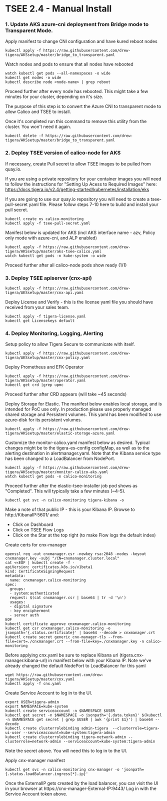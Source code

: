 
# TSEE 2.4 - Manual Install


### 1. Update AKS azure-cni deployment from Bridge mode to Transparent Mode.

Apply manifest to change CNI configuration and have kured reboot nodes

```
kubectl apply -f https://raw.githubusercontent.com/drew-tigera/AKSsetup/master/bridge_to_transparent.yaml
```

Watch nodes and pods to ensure that all nodes have rebooted

```
watch kubectl get pods --all-namespaces -o wide 
kubectl get nodes -o wide
kubectl describe node <node-name> | grep reboot
```

Proceed further after every node has rebooted. This might take a few minutes for your cluster, depending on it's size.

The purpose of this step is to convert the Azure CNI to transparent mode to allow Calico and TSEE to install.

Once it's completed run this command to remove this utility from the cluster. You won't need it again.

```
kubectl delete -f https://raw.githubusercontent.com/drew-tigera/AKSsetup/master/bridge_to_transparent.yaml
```


### 2.  Deploy TSEE version of calico-node for AKS

If necessary, create Pull secret to allow TSEE images to be pulled from quay.io.

If you are using a private repository for your container images you will need to follow the instructions for "Setting Up Acess to Required Images" here: https://docs.tigera.io/v2.4/getting-started/kubernetes/installation/eks

If you are going to use our quay.io repository you will need to create a tsee-pull-secret yaml file. Please follow steps 7-10 here to build and install your pull secret. 


```
kubectl create ns calico-monitoring
kubectl apply -f tsee-pull-secret.yaml
```

Manifest below is updated for AKS (incl AKS interface name - azv, Policy only mode with azure-cni, and ALP enabled)
```
kubectl apply -f https://raw.githubusercontent.com/drew-tigera/AKSsetup/master/aks-tsee-calico.yaml
watch kubectl get pods -n kube-system -o wide 
```

Proceed further after all calico-node pods show ready (1/1)

### 3. Deploy TSEE apiserver (cnx-api)

```
kubectl apply -f https://raw.githubusercontent.com/drew-tigera/AKSsetup/master/cnx-api.yaml
```

Deploy License and Verify - this is the license yaml file you should have received from your sales team.
```
kubectl apply -f tigera-license.yaml
kubectl get Licensekeys default
```


### 4. Deploy Monitoring, Logging, Alerting

Setup policy to allow Tigera Secure to communicate with itself.

```
kubectl apply -f https://raw.githubusercontent.com/drew-tigera/AKSsetup/master/cnx-policy.yaml
```

Deploy Prometheus and EFK Operator

```
kubectl apply -f https://raw.githubusercontent.com/drew-tigera/AKSsetup/master/operator.yaml
kubectl get crd |grep upmc
```

Proceed further after CRD appears (will take ~45 seconds)

Deploy Storage for Elastic. The manifest below enables local storage, and is intended for PoC use only. In production please use properly managed shared storage and Persistent volumes. This yaml has been modified to use azure-disk for its persistent volumes.

```
kubectl apply -f https://raw.githubusercontent.com/drew-tigera/AKSsetup/master/elastic-storage-azure.yaml
```

Customize the monitor-calico.yaml manifest below as desired. Typical changes might be to the tigera-es-config configMap, as well as to the alerting destination in alertmanager.yaml.
Note that the Kibana service type has been changed to a LoadBalancer from NodePort.

```
kubectl apply -f https://raw.githubusercontent.com/drew-tigera/AKSsetup/master/monitor-calico-aks.yaml
watch kubectl get pods -n calico-monitoring
```

Proceed further after the elastic-tsee-installer job pod shows as "Completed". This will typically take a few minutes (~4-5).

```
kubectl get svc -n calico-monitoring tigera-kibana -o 
```

Make a note of that public IP - this is your Kibana IP. Browse to http://KibanaIP:5601/ and:
- Click on Dashboard
- Click on TSEE Flow Logs
- Click on the Star at the top right (to make Flow logs the default index)

Create certs for cnx-manager
```
openssl req -out cnxmanager.csr -newkey rsa:2048 -nodes -keyout cnxmanager.key -subj "/CN=cnxmanager.cluster.local"
cat <<EOF | kubectl create -f -
apiVersion: certificates.k8s.io/v1beta1
kind: CertificateSigningRequest
metadata:
  name: cnxmanager.calico-monitoring
spec:
  groups:
  - system:authenticated
  request: $(cat cnxmanager.csr | base64 | tr -d '\n')
  usages:
  - digital signature
  - key encipherment
  - server auth
EOF
kubectl certificate approve cnxmanager.calico-monitoring
kubectl get csr cnxmanager.calico-monitoring -o jsonpath='{.status.certificate}' | base64 --decode > cnxmanager.crt
kubectl create secret generic cnx-manager-tls --from-file=cert=./cnxmanager.crt --from-file=key=./cnxmanager.key -n calico-monitoring
```

Before applying cnx.yaml be sure to replace Kibana url (tigera.cnx-manager.kibana-url) in manifest below with your Kibana IP. Note we've already changed the default NodePort to LoadBalancer for this yaml 
``` 
wget https://raw.githubusercontent.com/drew-tigera/AKSsetup/master/cnx.yaml
kubectl apply -f cnx.yaml
```

Create Service Account to log in to the UI.
```
export USER=tigera-admin
export NAMESPACE=kube-system
kubectl create serviceaccount -n $NAMESPACE $USER
kubectl get secret -n $NAMESPACE -o jsonpath='{.data.token}' $(kubectl -n $NAMESPACE get secret | grep $USER | awk '{print $1}') | base64 --decode
kubectl create clusterrolebinding admin-tigera  --clusterrole=tigera-ui-user --serviceaccount=kube-system:tigera-admin
kubectl create clusterrolebinding tigera-network-admin --clusterrole=network-admin --serviceaccount=kube-system:tigera-admin
```

Note the secret above. You will need this to log in to the UI.

Apply cnx-manager manifest
```
kubectl get svc -n calico-monitoring cnx-manager -o 'jsonpath={.status.loadBalancer.ingress[*].ip}'
```

Once the ExternalIP gets created by the load balancer, you can visit the UI in your browser at https://cnx-manager-External-IP:9443/
Log in with the Service Account token above.





